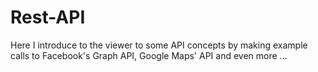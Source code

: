 # Rest-API
Here I introduce to the viewer to some API concepts by making example calls to Facebook's Graph API, Google Maps' API and even more ...
